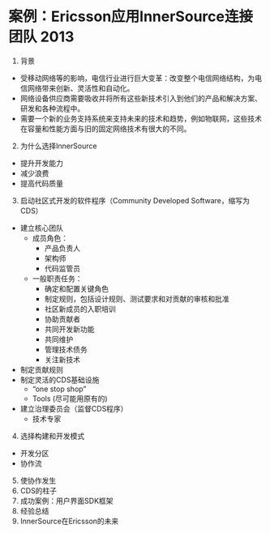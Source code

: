 # 案例：Ericsson应用InnerSource连接团队 2013
1. 背景
  - 受移动网络等的影响，电信行业进行巨大变革：改变整个电信网络结构，为电信网络带来创新、灵活性和自动化。
  - 网络设备供应商需要吸收并将所有这些新技术引入到他们的产品和解决方案、研发和各种流程中。
  - 需要一个新的业务支持系统来支持未来的技术和趋势，例如物联网，这些技术在容量和性能方面与旧的固定网络技术有很大的不同。
2. 为什么选择InnerSource
  - 提升开发能力
  - 减少浪费
  - 提高代码质量
3. 启动社区式开发的软件程序（Community Developed Software，缩写为CDS）
  - 建立核心团队
    - 成员角色：
      - 产品负责人
      - 架构师
      - 代码监管员
    - 一般职责任务：
      - 确定和配置关键角色
      - 制定规则，包括设计规则、测试要求和对贡献的审核和批准
      - 社区新成员的入职培训
      - 协助贡献者
      - 共同开发新功能
      - 共同维护
      - 管理技术债务
      - 关注新技术
  - 制定贡献规则
  - 制定灵活的CDS基础设施
    - “one stop shop”
    - Tools (尽可能用原有的)
  - 建立治理委员会（监督CDS程序）
    - 技术专家
4. 选择构建和开发模式
  - 开发分区
  - 协作流
5. 使协作发生
6. CDS的柱子
7. 成功案例：用户界面SDK框架
8. 经验总结
9. InnerSource在Ericsson的未来
